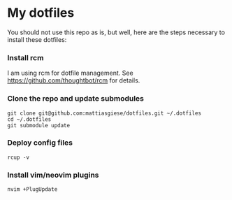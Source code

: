 # My dotfiles

You should not use this repo as is, but well, here are the steps necessary to install these
dotfiles:

### Install rcm

I am using rcm for dotfile management. See https://github.com/thoughtbot/rcm for details.

### Clone the repo and update submodules

```
git clone git@github.com:mattiasgiese/dotfiles.git ~/.dotfiles
cd ~/.dotfiles
git submodule update
```

### Deploy config files

```
rcup -v
```

### Install vim/neovim plugins

```
nvim +PlugUpdate
```
